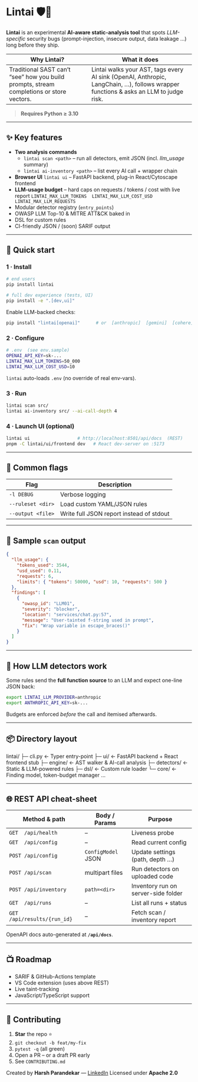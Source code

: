 # Lintai 🛡️🤖

**Lintai** is an experimental **AI-aware static-analysis tool** that spots _LLM-specific_ security bugs (prompt-injection, insecure output, data leakage …) long before they ship.

| Why Lintai?                                                                              | What it does                                                                                                                        |
| ---------------------------------------------------------------------------------------- | ----------------------------------------------------------------------------------------------------------------------------------- |
| Traditional SAST can’t “see” how you build prompts, stream completions or store vectors. | Lintai walks your AST, tags every AI sink (OpenAI, Anthropic, LangChain, …), follows wrapper functions & asks an LLM to judge risk. |

> **Requires Python ≥ 3.10**

---

## ✨ Key features

- **Two analysis commands**
  - `lintai scan <path>` – run all detectors, emit JSON (incl. _llm_usage_ summary)
  - `lintai ai-inventory <path>` – list every AI call + wrapper chain
- **Browser UI** `lintai ui` – FastAPI backend, plug-in React/Cytoscape frontend
- **LLM-usage budget** – hard caps on requests / tokens / cost with live report
  `LINTAI_MAX_LLM_TOKENS  LINTAI_MAX_LLM_COST_USD  LINTAI_MAX_LLM_REQUESTS`
- Modular detector registry (`entry_points`)
- OWASP LLM Top-10 & MITRE ATT&CK baked in
- DSL for custom rules
- CI-friendly JSON / (soon) SARIF output

---

## 🚀 Quick start

### 1 · Install

```bash
# end users
pip install lintai

# full dev experience (tests, UI)
pip install -e ".[dev,ui]"
```

Enable LLM-backed checks:

```bash
pip install "lintai[openai]"      # or  [anthropic]  [gemini]  [cohere]
```

### 2 · Configure

```bash
# .env  (see env.sample)
OPENAI_API_KEY=sk-...
LINTAI_MAX_LLM_TOKENS=50_000
LINTAI_MAX_LLM_COST_USD=10
```

`lintai` auto-loads `.env` (no override of real env-vars).

### 3 · Run

```bash
lintai scan src/
lintai ai-inventory src/ --ai-call-depth 4
```

### 4 · Launch UI (optional)

```bash
lintai ui                  # http://localhost:8501/api/docs  (REST)
pnpm -C lintai/ui/frontend dev   # React dev-server on :5173
```

---

## 🔧 Common flags

| Flag              | Description                              |
| ----------------- | ---------------------------------------- |
| `-l DEBUG`        | Verbose logging                          |
| `--ruleset <dir>` | Load custom YAML/JSON rules              |
| `--output <file>` | Write full JSON report instead of stdout |

---

## 🧪 Sample `scan` output

```json
{
  "llm_usage": {
    "tokens_used": 3544,
    "usd_used": 0.11,
    "requests": 6,
    "limits": { "tokens": 50000, "usd": 10, "requests": 500 }
  },
  "findings": [
    {
      "owasp_id": "LLM01",
      "severity": "blocker",
      "location": "services/chat.py:57",
      "message": "User-tainted f-string used in prompt",
      "fix": "Wrap variable in escape_braces()"
    }
  ]
}
```

---

## 🔬 How LLM detectors work

Some rules send the **full function source** to an LLM and expect one-line JSON back:

```bash
export LINTAI_LLM_PROVIDER=anthropic
export ANTHROPIC_API_KEY=sk-...
```

Budgets are enforced _before_ the call and itemised afterwards.

---

## 📦 Directory layout

lintai/
├─ cli.py ← Typer entry-point
├─ ui/ ← FastAPI backend + React frontend stub
├─ engine/ ← AST walker & AI-call analysis
├─ detectors/ ← Static & LLM-powered rules
├─ dsl/ ← Custom rule loader
└─ core/ ← Finding model, token-budget manager …

---

## 🌐 REST API cheat-sheet

| Method & path                | Body / Params      | Purpose                             |
| ---------------------------- | ------------------ | ----------------------------------- |
| `GET  /api/health`           | –                  | Liveness probe                      |
| `GET  /api/config`           | –                  | Read current config                 |
| `POST /api/config`           | `ConfigModel` JSON | Update settings (path, depth …)     |
| `POST /api/scan`             | multipart files    | Run detectors on uploaded code      |
| `POST /api/inventory`        | `path=<dir>`       | Inventory run on server-side folder |
| `GET  /api/runs`             | –                  | List all runs + status              |
| `GET  /api/results/{run_id}` | –                  | Fetch scan / inventory report       |

OpenAPI docs auto-generated at **`/api/docs`**.

---

## 📺 Roadmap

- SARIF & GitHub-Actions template
- VS Code extension (uses above REST)
- Live taint-tracking
- JavaScript/TypeScript support

---

## 🤝 Contributing

1. **Star** the repo ⭐
2. `git checkout -b feat/my-fix`
3. `pytest -q` (all green)
4. Open a PR – or a draft PR early
5. See `CONTRIBUTING.md`

Created by **Harsh Parandekar** — [LinkedIn](https://linkedin.com/in/hparandekar)
Licensed under **Apache 2.0**
